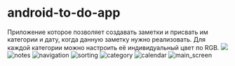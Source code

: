 ﻿# android-to-do-app
Приложение которое позволяет создавать заметки и присвать им категории и дату, когда данную заметку нужно реализовать.
Для каждой категории можно настроить её индивидуальный цвет по RGB.
<img
  src="https://user-images.githubusercontent.com/89312934/182166011-49c2f8f2-0d8c-4b12-97f6-e2f091eac955.png"
  style="max-width: 20px">
![notes](https://user-images.githubusercontent.com/89312934/182166011-49c2f8f2-0d8c-4b12-97f6-e2f091eac955.png)
![navigation](https://user-images.githubusercontent.com/89312934/182166345-0db1cfa9-badf-4cf0-b1fa-6ab9d37b0296.png)
![sorting](https://user-images.githubusercontent.com/89312934/182166381-52a16a23-5a82-4819-9195-d08095643838.png)
![category](https://user-images.githubusercontent.com/89312934/182166419-da2c24b2-0872-4f1b-8199-3fd906de62a8.png)
![calendar](https://user-images.githubusercontent.com/89312934/182166463-62e9793e-e909-4c4a-bf8a-eb626c50df24.png)
![main_screen](https://user-images.githubusercontent.com/89312934/182166519-b11c3c70-92b8-4602-8425-daf04c6f78ed.png)

